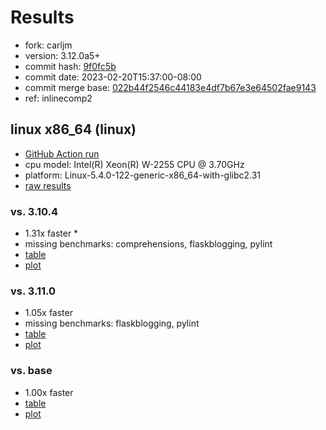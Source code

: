 # Results

- fork: carljm
- version: 3.12.0a5+
- commit hash: [9f0fc5b](https://github.com/carljm/cpython/commit/9f0fc5b)
- commit date: 2023-02-20T15:37:00-08:00
- commit merge base: [022b44f2546c44183e4df7b67e3e64502fae9143](https://github.com/carljm/cpython/commit/022b44f2546c44183e4df7b67e3e64502fae9143)
- ref: inlinecomp2

## linux x86_64 (linux)

- [GitHub Action run](https://github.com/faster-cpython/benchmarking/actions/runs/4252076033)
- cpu model: Intel(R) Xeon(R) W-2255 CPU @ 3.70GHz
- platform: Linux-5.4.0-122-generic-x86_64-with-glibc2.31
- [raw results](bm-20230220-linux-x86_64-carljm-inlinecomp2-3.12.0a5%2B-9f0fc5b.json)

### vs. 3.10.4

- 1.31x faster \*
- missing benchmarks: comprehensions, flaskblogging, pylint
- [table](bm-20230220-linux-x86_64-carljm-inlinecomp2-3.12.0a5%2B-9f0fc5b-vs-3.10.4.md)
- [plot](bm-20230220-linux-x86_64-carljm-inlinecomp2-3.12.0a5%2B-9f0fc5b-vs-3.10.4.png)

### vs. 3.11.0

- 1.05x faster
- missing benchmarks: flaskblogging, pylint
- [table](bm-20230220-linux-x86_64-carljm-inlinecomp2-3.12.0a5%2B-9f0fc5b-vs-3.11.0.md)
- [plot](bm-20230220-linux-x86_64-carljm-inlinecomp2-3.12.0a5%2B-9f0fc5b-vs-3.11.0.png)

### vs. base

- 1.00x faster
- [table](bm-20230220-linux-x86_64-carljm-inlinecomp2-3.12.0a5%2B-9f0fc5b-vs-base.md)
- [plot](bm-20230220-linux-x86_64-carljm-inlinecomp2-3.12.0a5%2B-9f0fc5b-vs-base.png)

